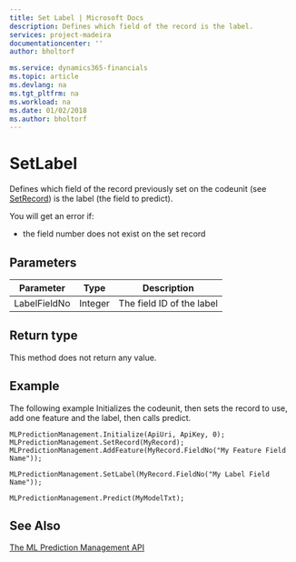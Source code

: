 ```yaml
---
title: Set Label | Microsoft Docs
description: Defines which field of the record is the label.
services: project-madeira
documentationcenter: ''
author: bholtorf

ms.service: dynamics365-financials
ms.topic: article
ms.devlang: na
ms.tgt_pltfrm: na
ms.workload: na
ms.date: 01/02/2018
ms.author: bholtorf
---
```


# SetLabel
Defines which field of the record previously set on the codeunit (see [SetRecord](set-record.md)) is the label (the field to predict).

You will get an error if:
- the field number does not exist on the set record

<!--For more information, see [Essential AL Methods](../../devenv-essential-al-methods.md).-->

## Parameters
|Parameter|Type|Description|
|---|---|---|
|LabelFieldNo|Integer|The field ID of the label|

<!--For more information, see [Codeunit Properties](../../codeunit-properties.md).-->

## Return type
This method does not return any value.

## Example
<!--ADD CODE EXAMPLE BETWEEN THE BACKTICKS-->
The following example Initializes the codeunit, then sets the record to use, add one feature and the label, then calls predict.

```
MLPredictionManagement.Initialize(ApiUri, ApiKey, 0);
MLPredictionManagement.SetRecord(MyRecord);
MLPredictionManagement.AddFeature(MyRecord.FieldNo("My Feature Field Name"));

MLPredictionManagement.SetLabel(MyRecord.FieldNo("My Label Field Name"));

MLPredictionManagement.Predict(MyModelTxt);
```
<!--For more information, see [AL Data Types](../../devenv-al-data-types).-->

## See Also
[The ML Prediction Management API](../../ml-prediction-management-welcome.md)